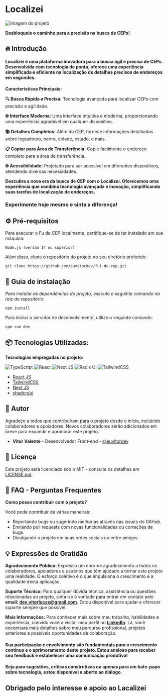 # Localizei

![Imagem do projeto](https://i.imgur.com/XrkIVdw.png)

**Desbloqueie o caminho para a precisão na busca de CEPs!**

## 🔥 Introdução

#### Localizei é uma plataforma inovadora para a busca ágil e precisa de CEPs. Desenvolvida com tecnologia de ponta, oferece uma experiência simplificada e eficiente na localização de detalhes precisos de endereços em segundos.

**Características Principais:**

**🔍 Busca Rápida e Precisa:** Tecnologia avançada para localizar CEPs com precisão e agilidade.

**🌐 Interface Moderna:** Uma interface intuitiva e moderna, proporcionando uma experiência agradável em qualquer dispositivo.

**📚 Detalhes Completos:** Além do CEP, fornece informações detalhadas sobre logradouro, bairro, cidade, estado, e mais.

**📋 Copiar para Área de Transferência:** Copie facilmente o endereço completo para a área de transferência.

**🌐 Acessibilidade:** Projetado para ser acessível em diferentes dispositivos, atendendo diversas necessidades.

**Descubra a nova era da busca de CEP com o Localizei. Oferecemos uma experiência que combina tecnologia avançada e inovação, simplificando suas tarefas de localização de endereços.**

### Experimente hoje mesmo e sinta a diferença!

## ⚙️ Pré-requisitos

Para executar o Fu de CEP localmente, certifique-se de ter instalado em sua máquina:

```
Node.js (versão 14 ou superior)
```

Além disso, clone o repositório do projeto no seu diretório preferido:

```
git clone https://github.com/euvitordev/fui-de-cep.git
```

## 🔨 Guia de instalação

_Para instalar as dependências do projeto, execute o seguinte comando na raiz do repositório:_

```
npm install
```

Para iniciar o servidor de desenvolvimento, utilize o seguinte comando:

```
npm run dev
```

## 📦 Tecnologias Utilizadas:

**Tecnologias empregadas no projeto:**

![TypeScript](https://img.shields.io/badge/typescript-%23007ACC.svg?style=for-the-badge&logo=typescript&logoColor=white) ![React](https://img.shields.io/badge/react-%2320232a.svg?style=for-the-badge&logo=react&logoColor=%2361DAFB) ![Next JS](https://img.shields.io/badge/Next-black?style=for-the-badge&logo=next.js&logoColor=white) ![Radix UI](https://img.shields.io/badge/radix%20ui-161618.svg?style=for-the-badge&logo=radix-ui&logoColor=white) ![TailwindCSS](https://img.shields.io/badge/tailwindcss-%2338B2AC.svg?style=for-the-badge&logo=tailwind-css&logoColor=white)

- [React JS](https://react.dev/)
- [TailwindCSS](https://tailwindcss.com/)
- [Next JS](https://nextjs.org/)
- [shadcn/ui](https://ui.shadcn.com/)

## 👷 Autor

Agradeço a todos que contribuíram para o projeto desde o início, incluindo colaboradores e apoiadores. Novos colaboradores serão adicionados em breve para expandir e aprimorar este projeto.

- **Vitor Valente** - Desenvolvedor Front-end - [@euvitordev](https://github.com/euvitordev)

## 📄 Licença

Este projeto está licenciado sob o MIT - consulte os detalhes em [LICENSE.md](https://github.com/git/git-scm.com/blob/main/MIT-LICENSE.txt).

## 💭 FAQ - Perguntas Frequentes

**Como posso contribuir com o projeto?**

Você pode contribuir de várias maneiras:

- Reportando bugs ou sugerindo melhorias através das issues do GitHub.
- Enviando pull requests com novas funcionalidades ou correções de bugs.
- Divulgando o projeto em suas redes sociais ou entre amigos.

## 💡 Expressões de Gratidão

**Agradecimento Público:** Expresso um enorme agradecimento a todos os colaboradores, apoiadores e usuários que têm ajudado a tornar este projeto uma realidade. O esforço coletivo é o que impulsiona o crescimento e a qualidade desta aplicação.

**Suporte Técnico:** Para qualquer dúvida técnica, assistência ou questões relacionadas ao projeto, sinta-se à vontade para entrar em contato pelo **email: dev.vitorlucas@gmail.com**. Estou disponível para ajudar e oferecer suporte sempre que possível.

**Mais Informações:** Para conhecer mais sobre meu trabalho, habilidades e experiência, convido você a visitar meu perfil no [**LinkedIn**](https://www.linkedin.com/in/euvtitordev/). Lá, você encontrará mais detalhes sobre meu percurso profissional, projetos anteriores e possíveis oportunidades de colaboração.

#### Sua participação e envolvimento são fundamentais para o crescimento contínuo e o aprimoramento deste projeto. Estou ansioso para receber seu feedback e estabelecer uma comunicação produtiva!

#### Seja para sugestões, críticas construtivas ou apenas para um bate-papo sobre tecnologia, estou disponível e aberto ao diálogo.

## Obrigado pelo interesse e apoio ao Lacalizei
